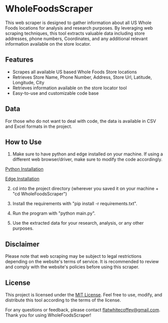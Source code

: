 # WholeFoodsScraper
This web scraper is designed to gather information about all US Whole Foods locations for analysis and research purposes. By leveraging web scraping techniques, this tool extracts valuable data including store addresses, phone numbers, Coordinates, and any additional relevant information available on the store locator.

## Features
- Scrapes all available US based Whole Foods Store locations
- Retrieves Store Name, Phone Number, Address, Store Url, Latitude, Longitude, City
- Retrieves information available on the store locator tool
- Easy-to-use and customizable code base

## Data
For those who do not want to deal with code, the data is available in CSV and Excel formats in the project.

## How to Use
1. Make sure to have python and edge installed on your machine. If using a different web browser/driver, make sure to modify the code accordingly.

[Python Installation](https://www.python.org/downloads/)

[Edge Installation](https://www.microsoft.com/en-us/edge/download?form=MM1475)

2. cd into the project directory (wherever you saved it on your machine + "cd WholeFoodsScraper")

3. Install the requirements with "pip install -r requirements.txt".

4. Run the program with "python main.py".

5. Use the extracted data for your research, analysis, or any other purposes.


## Disclaimer
Please note that web scraping may be subject to legal restrictions depending on the website's terms of service. It is recommended to review and comply with the website's policies before using this scraper. 

## License
This project is licensed under the [MIT License](https://choosealicense.com/licenses/mit/). Feel free to use, modify, and distribute this tool according to the terms of the license.

For any questions or feedback, please contact [flatwhitecoffey@gmail.com](mailto:flatwhitecoffey@gmail.com). Thank you for using WholeFoodsScraper!
